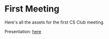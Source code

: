First Meeting
===

Here's all the assets for the first CS Club meeting.

Presentation: [here](https://cdn.rawgit.com/bakercs/about/70a871cecf9501d5cc8131c5ce39d1a2dca499c0/meetings/1/presentation.html)
